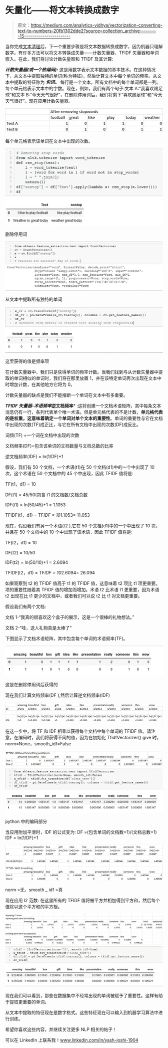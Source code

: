 # 矢量化——将文本转换成数字

> 原文：<https://medium.com/analytics-vidhya/vectorization-converting-text-to-numbers-20fb1302dde2?source=collection_archive---------15----------------------->

当你完成[文本清理](/swlh/text-cleaning-43fe4062952b)后，下一个重要步骤是将文本数据转换成数字，因为机器只理解数字。有许多方法可以将文本转换成矢量——计数矢量器、TFIDF 矢量器和单词嵌入。在此，我们将讨论计数矢量器和 TFIDF 及其计算:

***计数矢量器(或一个热编码):*** 这是用数字表示文本数据的基本技术。在这种情况下，从文本中提取独特的单词(称为特征)，然后计算文本中每个单词的频率。从文本中提取的特征称为 ***包词。*** 每行是一个文本，所有文档中的每个单词都是一列。每个单元格表示文本中的字数。现在，例如，我们有两个句子:文本 A:“我喜欢踢足球”和文本 B:“今天天气很好”，在删除停用词后，我们将剩下“喜欢踢足球”和“今天天气很好”。现在应用计数矢量器。

![](img/e25cbb55a4304a168c0b465115cb9e12.png)

每个单元格表示该单词在文本中出现的次数。

![](img/f9b282d2ad6b496e282fdc1989d485b3.png)

删除停用词

![](img/241378a4d06686fd7445b456aa059703.png)

从文本中提取所有独特的单词

![](img/7ab096265ffd22ddcede4b5ed89a6465.png)

这里获得的值是频率项

在计数矢量器中，我们只是获得单词的频率计数。当我们找到与从计数矢量器中提取的单词相似的单词时，我们将在那里放置 1，并在该特定单词再次出现在文本中时增加计数，在其他地方它将为 0。

计数矢量器的缺点是我们不能推断一个单词在文本中有多重要。

***TFIDF 矢量器-术语频率*逆文档频率*** :这将创建一个文档术语矩阵，其中每条文本消息仍有一行，各列代表单个唯一术语。但是单元格代表的不是计数，**单元格代表的是权重，这意味着确定一个单词对单个文本的重要性**。单词的重要性与它在文档中出现的次数(TF)成正比，与它在所有文档中出现的次数(DF)成反比。

词频(TF) =一个词在文档中出现的次数

文档频率(DF)=包含该单词的文档数量与文档总数的比率

逆文档频率(IDF) = ln(1/DF)+1

假设，我们有 50 个文档，一个术语(t1)在 50 个文档(d1)中的一个中出现了 10 次，这个术语在 50 个文档中的 45 个中出现，因此 TFIDF 值将是:

TF(t1，d1) = 10

DF(t1) = 45/50(包含 t1 的文档数/文档总数

IDF(t1) = ln(50/45)+1 = 1.1053

TFIDF(t1，d1) = TF*IDF = 10*1.1053= 11.053

现在，假设我们有另一个术语(t2 ),它在 50 个文档(d1)中的一个中出现了 10 次，并且在 50 个文档中的 10 个中出现了该术语，因此 TFIDF 值将是:

TF(t2，d1) = 10

DF(t2) = 10/50

IDF(t2) = ln(50/10)+1 = 2.6094

TFIDF(t2，d1) = TF*IDF = 10*2.6094= 26.094

如果观察到 t2 的 TFIDF 值高于 t1 的 TFIDF 值，这意味着 t2 项比 t1 项更重要。项的重要性随着其 TFIDF 值的增加而增加。术语 t2 比术语 t1 更重要，因为术语 t2 出现在比 t1 更少的文档中，或者我们可以说 t2 比 t1 对文档更重要。

假设我们有两个文档:

文档 1-“我真的很喜欢这个盒子的展示，这是一个很棒的礼物想法。”

文档 2-“哇，送人礼物真是太棒了”

下图显示了文档术语矩阵，其中包含每个单词的术语频率(TF)。

![](img/473f2f34faaa36d6b80e61dc2c7a74b5.png)

这是在删除停用词后获得的

现在我们计算文档频率(DF ),然后计算逆文档频率(IDF)

![](img/4d1407088ad9b85a96906677edb24d94.png)

在这一步中，将 TF 和 IDF 相乘以获得每个文档中每个单词的 TFIDF 值。请注意，在编码时，我们将获得不同的值，因为在初始化 TfidfVectorizer() give 时，norm=None，smooth_idf=False

![](img/14e95ebf22237dae0827e4c30b533f2e.png)![](img/9214fb64860b356b9ca02bd807cd6123.png)

python 中的编码部分

当应用附加平滑时，IDF 的公式变为:
DF =(包含单词的文档数+1)/(文档总数+1)
IDF = ln(1/DF)+1

![](img/24d60f34f6e87aa997d873bb36ef795c.png)

norm =无，smooth _ idf =真

现在应用 l2 范数:
在这里所有的 TFIDF 值将被平方并相加得到平方和，然后每个值除以这个平方和的平方根。

![](img/05b1321fe7260b1a415293e29937330a.png)![](img/717f6e24a0885e53411e4d1714443b2f.png)

现在我们可以看到，那些在数据集中不经常出现的单词被赋予了重要性。这样有助于提取更重要的单词。

从文本中提取的特征现在是数字格式。这些特征现在可以输入到机器学习算法中进行训练。

希望你喜欢这些内容，并继续关注更多 NLP 相关的帖子！

可以在 LinkedIn 上联系我！www.linkedin.com/in/yash-joshi-1904
